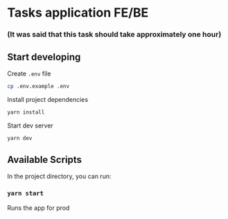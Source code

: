 # Tasks application FE/BE 
### (It was said that this task should take approximately one hour)

## Start developing

Create `.env` file

```sh
cp .env.example .env
```

Install project dependencies

```sh
yarn install
```

Start dev server

```sh
yarn dev
```


## Available Scripts

In the project directory, you can run:

### `yarn start`

Runs the app for prod


